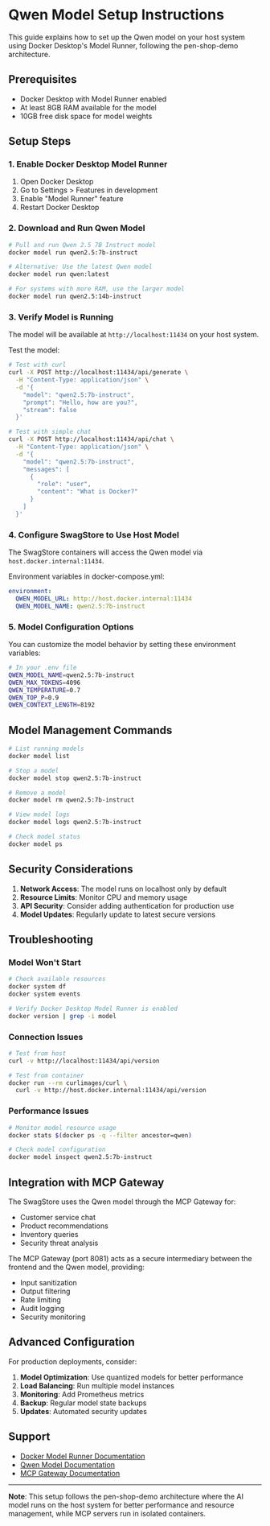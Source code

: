 # Qwen Model Setup Instructions

This guide explains how to set up the Qwen model on your host system using Docker Desktop's Model Runner, following the pen-shop-demo architecture.

## Prerequisites

- Docker Desktop with Model Runner enabled
- At least 8GB RAM available for the model
- 10GB free disk space for model weights

## Setup Steps

### 1. Enable Docker Desktop Model Runner

1. Open Docker Desktop
2. Go to Settings > Features in development
3. Enable "Model Runner" feature
4. Restart Docker Desktop

### 2. Download and Run Qwen Model

```bash
# Pull and run Qwen 2.5 7B Instruct model
docker model run qwen2.5:7b-instruct

# Alternative: Use the latest Qwen model
docker model run qwen:latest

# For systems with more RAM, use the larger model
docker model run qwen2.5:14b-instruct
```

### 3. Verify Model is Running

The model will be available at `http://localhost:11434` on your host system.

Test the model:
```bash
# Test with curl
curl -X POST http://localhost:11434/api/generate \
  -H "Content-Type: application/json" \
  -d '{
    "model": "qwen2.5:7b-instruct",
    "prompt": "Hello, how are you?",
    "stream": false
  }'

# Test with simple chat
curl -X POST http://localhost:11434/api/chat \
  -H "Content-Type: application/json" \
  -d '{
    "model": "qwen2.5:7b-instruct",
    "messages": [
      {
        "role": "user", 
        "content": "What is Docker?"
      }
    ]
  }'
```

### 4. Configure SwagStore to Use Host Model

The SwagStore containers will access the Qwen model via `host.docker.internal:11434`.

Environment variables in docker-compose.yml:
```yaml
environment:
  QWEN_MODEL_URL: http://host.docker.internal:11434
  QWEN_MODEL_NAME: qwen2.5:7b-instruct
```

### 5. Model Configuration Options

You can customize the model behavior by setting these environment variables:

```bash
# In your .env file
QWEN_MODEL_NAME=qwen2.5:7b-instruct
QWEN_MAX_TOKENS=4096
QWEN_TEMPERATURE=0.7
QWEN_TOP_P=0.9
QWEN_CONTEXT_LENGTH=8192
```

## Model Management Commands

```bash
# List running models
docker model list

# Stop a model
docker model stop qwen2.5:7b-instruct

# Remove a model
docker model rm qwen2.5:7b-instruct

# View model logs
docker model logs qwen2.5:7b-instruct

# Check model status
docker model ps
```

## Security Considerations

1. **Network Access**: The model runs on localhost only by default
2. **Resource Limits**: Monitor CPU and memory usage
3. **API Security**: Consider adding authentication for production use
4. **Model Updates**: Regularly update to latest secure versions

## Troubleshooting

### Model Won't Start
```bash
# Check available resources
docker system df
docker system events

# Verify Docker Desktop Model Runner is enabled
docker version | grep -i model
```

### Connection Issues
```bash
# Test from host
curl -v http://localhost:11434/api/version

# Test from container
docker run --rm curlimages/curl \
  curl -v http://host.docker.internal:11434/api/version
```

### Performance Issues
```bash
# Monitor model resource usage
docker stats $(docker ps -q --filter ancestor=qwen)

# Check model configuration
docker model inspect qwen2.5:7b-instruct
```

## Integration with MCP Gateway

The SwagStore uses the Qwen model through the MCP Gateway for:

- Customer service chat
- Product recommendations
- Inventory queries
- Security threat analysis

The MCP Gateway (port 8081) acts as a secure intermediary between the frontend and the Qwen model, providing:

- Input sanitization
- Output filtering  
- Rate limiting
- Audit logging
- Security monitoring

## Advanced Configuration

For production deployments, consider:

1. **Model Optimization**: Use quantized models for better performance
2. **Load Balancing**: Run multiple model instances
3. **Monitoring**: Add Prometheus metrics
4. **Backup**: Regular model state backups
5. **Updates**: Automated security updates

## Support

- [Docker Model Runner Documentation](https://docs.docker.com/desktop/model-runner/)
- [Qwen Model Documentation](https://qwenlm.github.io/)
- [MCP Gateway Documentation](https://docs.docker.com/ai/mcp-gateway/)

---

**Note**: This setup follows the pen-shop-demo architecture where the AI model runs on the host system for better performance and resource management, while MCP servers run in isolated containers.